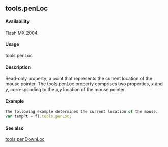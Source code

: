 ## tools.penLoc

#### Availability

Flash MX 2004.

#### Usage

tools.penLoc

#### Description

Read-only property; a point that represents the current location of the mouse pointer. The tools.penLoc property comprises two properties, *x* and *y*, corresponding to the *x,y* location of the mouse pointer.

#### Example

```javascript
The following example determines the current location of the mouse:
var tempPt = fl.tools.penLoc;

```
#### See also

[tools.penDownLoc](#_bookmark1114)
